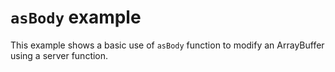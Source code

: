 # `asBody` example

This example shows a basic use of `asBody` function to modify an ArrayBuffer using a server function.
